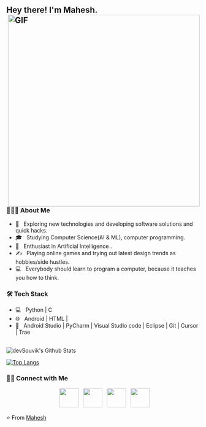 <h2> Hey there! I'm Mahesh. 
<img align="right" alt="GIF" src="https://github.com/ItsMaheshHere/Multimedia/raw/main/gif3.gif" width="500"/>

<h3> 👨🏻‍💻 About Me </h3>

- 🤔 &nbsp; Exploring new technologies and developing software solutions and quick hacks.
- 🎓 &nbsp; Studying Computer Science(AI & ML), computer programming.
- 🌱 &nbsp; Enthusiast in Artificial Intelligence .
- ✍️ &nbsp; Playing online games and trying out latest design trends as hobbies/side hustles.
- 💻 &nbsp; Everybody should learn to program a computer, because it teaches you how to think.
  
<h3>🛠 Tech Stack</h3>

- 💻 &nbsp; Python | C 
- 🌐 &nbsp; Android | HTML |
- 🔧 &nbsp; Android Studio | PyCharm | Visual Studio code | Eclipse | Git | Cursor | Trae

<br>

<img align="center" src="https://github-readme-stats.vercel.app/api?username=ItsMaheshHere&include_all_commits=true&count_private=true&show_icons=true&line_height=20&title_color=7A7ADB&icon_color=2234AE&text_color=D3D3D3&bg_color=0,000000,130F40" alt="devSouvik's Github Stats">

</br>

[![Top Langs](https://github-readme-stats.vercel.app/api/top-langs/?username=ItsMaheshHere&layout=compact&text_color=daf7dc&bg_color=151515)](https://github.com/ItsMaheshHere/github-readme-stats)


<h3> 🤝🏻 Connect with Me </h3>

<p align="center">
&nbsp; <a href="https://x.com/ItsMahesh_Here" target="_blank" rel="noopener noreferrer"><img src="https://img.icons8.com/plasticine/100/000000/twitter.png" width="50" /></a>  
&nbsp; <a href="https://www.instagram.com/ig_mah3sh/#" target="_blank" rel="noopener noreferrer"><img src="https://img.icons8.com/plasticine/100/000000/instagram-new.png" width="50" /></a>  
&nbsp; <a href="https://www.linkedin.com/in/its-mahesh-saran/" target="_blank" rel="noopener noreferrer"><img src="https://img.icons8.com/plasticine/100/000000/linkedin.png" width="50" /></a>
&nbsp; <a href="maheshsaran477@gmail.com" target="_blank" rel="noopener noreferrer"><img src="https://img.icons8.com/plasticine/100/000000/gmail.png"  width="50" /></a>
</p>

⭐️ From [Mahesh](https://github.com/ItsMaheshHere)
